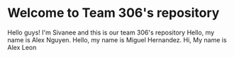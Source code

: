 # Welcome to Team 306's repository

Hello guys! I'm Sivanee and this is our team 306's repository 
Hello, my name is Alex Nguyen.
Hello, my name is Miguel Hernandez.
Hi, My name is Alex Leon
